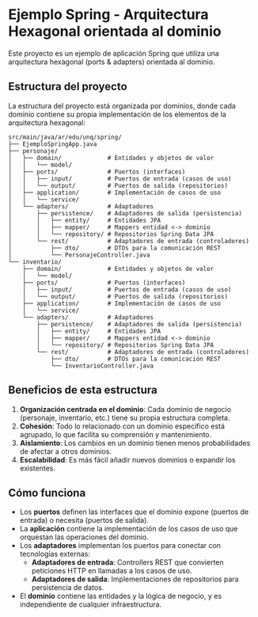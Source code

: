 # Ejemplo Spring - Arquitectura Hexagonal orientada al dominio

Este proyecto es un ejemplo de aplicación Spring que utiliza una arquitectura hexagonal (ports & adapters) orientada al dominio.

## Estructura del proyecto

La estructura del proyecto está organizada por dominios, donde cada dominio contiene su propia implementación de los elementos de la arquitectura hexagonal:

```
src/main/java/ar/edu/unq/spring/
├── EjemploSpringApp.java
├── personaje/
│   ├── domain/             # Entidades y objetos de valor
│   │   └── model/          
│   ├── ports/              # Puertos (interfaces)
│   │   ├── input/          # Puertos de entrada (casos de uso)
│   │   └── output/         # Puertos de salida (repositorios)
│   ├── application/        # Implementación de casos de uso
│   │   └── service/     
│   └── adapters/           # Adaptadores
│       ├── persistence/    # Adaptadores de salida (persistencia)
│       │   ├── entity/     # Entidades JPA
│       │   ├── mapper/     # Mappers entidad <-> dominio
│       │   └── repository/ # Repositorios Spring Data JPA
│       └── rest/           # Adaptadores de entrada (controladores)
│           ├── dto/        # DTOs para la comunicación REST
│           └── PersonajeController.java
└── inventario/
    ├── domain/             # Entidades y objetos de valor
    │   └── model/           
    ├── ports/              # Puertos (interfaces)
    │   ├── input/          # Puertos de entrada (casos de uso)
    │   └── output/         # Puertos de salida (repositorios)
    ├── application/        # Implementación de casos de uso
    │   └── service/     
    └── adapters/           # Adaptadores
        ├── persistence/    # Adaptadores de salida (persistencia)
        │   ├── entity/     # Entidades JPA
        │   ├── mapper/     # Mappers entidad <-> dominio
        │   └── repository/ # Repositorios Spring Data JPA
        └── rest/           # Adaptadores de entrada (controladores)
            ├── dto/        # DTOs para la comunicación REST
            └── InventarioController.java
```

## Beneficios de esta estructura

1. **Organización centrada en el dominio**: Cada dominio de negocio (personaje, inventario, etc.) tiene su propia estructura completa.
2. **Cohesión**: Todo lo relacionado con un dominio específico está agrupado, lo que facilita su comprensión y mantenimiento.
3. **Aislamiento**: Los cambios en un dominio tienen menos probabilidades de afectar a otros dominios.
4. **Escalabilidad**: Es más fácil añadir nuevos dominios o expandir los existentes.

## Cómo funciona

- Los **puertos** definen las interfaces que el dominio expone (puertos de entrada) o necesita (puertos de salida).
- La **aplicación** contiene la implementación de los casos de uso que orquestan las operaciones del dominio.
- Los **adaptadores** implementan los puertos para conectar con tecnologías externas:
  - **Adaptadores de entrada**: Controllers REST que convierten peticiones HTTP en llamadas a los casos de uso.
  - **Adaptadores de salida**: Implementaciones de repositorios para persistencia de datos.
- El **dominio** contiene las entidades y la lógica de negocio, y es independiente de cualquier infraestructura. 